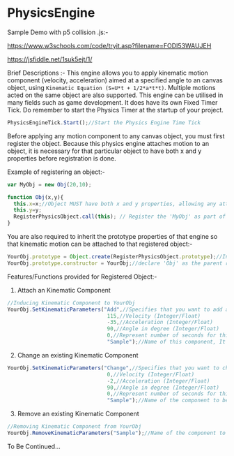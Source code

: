 # PhysicsEngine
Sample Demo with p5 collision .js:-

https://www.w3schools.com/code/tryit.asp?filename=FODI53WAUJEH

https://jsfiddle.net/1suk5ejt/1/

Brief Descriptions :-
This engine allows you to apply kinematic motion component (velocity, acceleration) aimed at a specified angle to an canvas object, using ```Kinematic Equation (S=U*t + 1/2*a*t*t)```. Multiple motions acted on the same object are also supported.
This engine can be utilised in many fields such as game development. It does have its own Fixed Timer Tick. Do remember to start the Physics Timer at the startup of your project.

```javascript
PhysicsEngineTick.Start();//Start the Physics Engine Time Tick
```

Before applying any motion component to any canvas object, you must first register the object.
Because this physics engine attaches motion to an object, it is necessary for that particular object to have both x and y properties before registration is done.

Example of registering an object:-

```javascript
var MyObj = new Obj(20,10);

function Obj(x,y){
  this.x=x;//Object MUST have both x and y properties, allowing any attached kinematic motion to alter them
  this.y=y;
  RegisterPhysicsObject.call(this); // Register the 'MyObj' as part of the Physics Object
}
```

You are also required to inherit the prototype properties of that engine so that kinematic motion can be attached to that registered object:-

```javascript
YourObj.prototype = Object.create(RegisterPhysicsObject.prototype);//Inherit the Prototype properties of Physics Engine
YourObj.prototype.constructor = YourObj;//declare 'Obj' as the parent root which has the prototype functions of Physics Engine (eg SetKinematicParameters, RemoveKinematicParameters, etc)
```


Features/Functions provided for Registered Object:-

1) Attach an Kinematic Component
```javascript
//Inducing Kinematic Component to YourObj
YourObj.SetKinematicParameters("Add",//Specifies that you want to add a new component to an object (String)
                                115,//Velocity (Integer/Float)
                                -35,//Acceleration (Integer/Float)
                                90,//Angle in degree (Integer/Float)
                                0,//Represent number of seconds for this component to be removed, Put '0' which implies the component is permanent (Integer/Float)
                                "Sample");//Name of this component, It must be Unique. An Object cannot have more than one component attached with the same name!!! (String)                         
```


2) Change an existing Kinematic Component
```javascript
YourObj.SetKinematicParameters("Change",//Specifies that you want to change a particular component attached to an Object (String)
                                0,//Velocity (Integer/Float)
                                -2,//Acceleration (Integer/Float)
                                90,//Angle in degree (Integer/Float)
                                0,//Represent number of seconds for this component to be removed, Put '0', which implies the component is permanent (Integer/Float)
                                "Sample");//Name of the component to be changed (String)    
```

3) Remove an existing Kinematic Component

```javascript
//Removing Kinematic Component from YourObj
YourObj.RemoveKinematicParameters("Sample");//Name of the component to be removed

```



To Be Continued...
